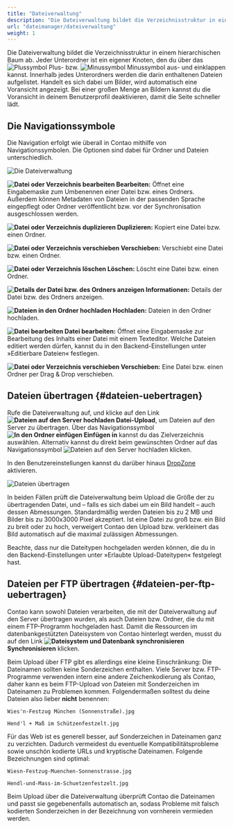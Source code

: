 ```yaml
---
title: "Dateiverwaltung"
description: "Die Dateiverwaltung bildet die Verzeichnisstruktur in einem hierarchischen Baum ab."
url: "dateimanager/dateiverwaltung"
weight: 1
---
```


Die Dateiverwaltung bildet die Verzeichnisstruktur in einem hierarchischen Baum ab. Jeder Unterordner ist ein eigener 
Knoten, den du über das ![Plussymbol](/icons/folPlus.svg?classes=icon) Plus- bzw. 
![Minussymbol](/icons/folMinus.svg?classes=icon) Minussymbol aus- und einklappen kannst. Innerhalb jedes 
Unterordners werden die darin enthaltenen Dateien aufgelistet. Handelt es sich dabei um Bilder, wird automatisch eine 
Voransicht angezeigt. Bei einer großen Menge an Bildern kannst du die Voransicht in deinem Benutzerprofil deaktivieren,
damit die Seite schneller lädt.


## Die Navigationssymbole

Die Navigation erfolgt wie überall in Contao mithilfe von Navigationssymbolen. Die Optionen sind dabei für Ordner und 
Dateien unterschiedlich.

![Die Dateiverwaltung](/file-manager/images/de/der-dateimanager.png)

**![Datei oder Verzeichnis bearbeiten](/icons/edit.svg?classes=icon) Bearbeiten:** Öffnet eine Eingabemaske zum 
Umbenennen einer Datei bzw. eines Ordners. Außerdem können Metadaten von Dateien in der passenden Sprache eingepflegt 
oder Ordner veröffentlicht bzw. vor der Synchronisation ausgeschlossen werden.

**![Datei oder Verzeichnis duplizieren](/icons/copy.svg?classes=icon) Duplizieren:** Kopiert eine Datei bzw. 
einen Ordner.

**![Datei oder Verzeichnis verschieben](/icons/cut.svg?classes=icon) Verschieben:** Verschiebt eine Datei bzw. 
einen Ordner.

**![Datei oder Verzeichnis löschen](/icons/delete.svg?classes=icon) Löschen:** Löscht eine Datei bzw. einen 
Ordner.

**![Details der Datei bzw. des Ordners anzeigen](/icons/show.svg?classes=icon) Informationen:** Details der 
Datei bzw. des Ordners anzeigen.

**![Dateien in den Ordner hochladen](/icons/new.svg?classes=icon) Hochladen:** Dateien in den Ordner hochladen.

**![Datei bearbeiten](/icons/editor.svg?classes=icon) Datei bearbeiten:** Öffnet eine Eingabemaske zur 
Bearbeitung des Inhalts einer Datei mit einem Texteditor. Welche Dateien editiert werden dürfen, kannst du in den 
Backend-Einstellungen unter »Editierbare Dateien« festlegen.

**![Datei oder Verzeichnis verschieben](/icons/drag.svg?classes=icon) Verschieben:** Eine Datei bzw. einen Ordner per Drag & Drop verschieben.


## Dateien übertragen {#dateien-uebertragen}

Rufe die Dateiverwaltung auf, und klicke auf den Link 
**![Dateien auf den Server hochladen](/icons/new.svg?classes=icon) Datei-Upload**, um Dateien auf den Server zu 
übertragen. Über das Navigationssymbol **![In den Ordner einfügen](/icons/pasteinto.svg?classes=icon) Einfügen 
in** kannst du das Zielverzeichnis auswählen. Alternativ kannst du direkt beim gewünschten Ordner auf das 
Navigationssymbol ![Dateien auf den Server hochladen](/icons/new.svg?classes=icon) klicken.

In den Benutzereinstellungen kannst du darüber hinaus [DropZone](https://www.dropzonejs.com/) aktivieren.

![Dateien übertragen](/file-manager/images/de/dateien-uebertragen.png)

In beiden Fällen prüft die Dateiverwaltung beim Upload die Größe der zu übertragenden Datei, und – falls es sich dabei um 
ein Bild handelt – auch dessen Abmessungen. Standardmäßig werden Dateien bis zu 2 MB und Bilder bis zu 3000x3000 Pixel 
akzeptiert. Ist eine Datei zu groß bzw. ein Bild zu breit oder zu hoch, verweigert Contao den Upload bzw. verkleinert 
das Bild automatisch auf die maximal zulässigen Abmessungen.

Beachte, dass nur die Dateitypen hochgeladen werden können, die du in den Backend-Einstellungen unter »Erlaubte 
Upload-Dateitypen« festgelegt hast.


## Dateien per FTP übertragen {#dateien-per-ftp-uebertragen}

Contao kann sowohl Dateien verarbeiten, die mit der Dateiverwaltung auf den Server übertragen wurden, als auch Dateien 
bzw. Ordner, die du mit einem FTP-Programm hochgeladen hast. Damit die Ressourcen im datenbankgestützten Dateisystem 
von Contao hinterlegt werden, musst du auf den Link 
**![Dateisystem und Datenbank synchronisieren](/icons/sync.svg?classes=icon) Synchronisieren** klicken.

Beim Upload über FTP gibt es allerdings eine kleine Einschränkung: Die Dateinamen sollten keine Sonderzeichen 
enthalten. Viele Server bzw. FTP-Programme verwenden intern eine andere Zeichenkodierung als Contao, daher kann es beim 
FTP-Upload von Dateien mit Sonderzeichen im Dateinamen zu Problemen kommen. Folgendermaßen solltest du deine Dateien 
also lieber **nicht** benennen:

`Wies'n-Festzug München (Sonnenstraße).jpg`

`Hend'l + Maß im Schützenfestzelt.jpg`

Für das Web ist es generell besser, auf Sonderzeichen in Dateinamen ganz zu verzichten. Dadurch vermeidest du 
eventuelle Kompatibilitätsprobleme sowie unschön kodierte URLs und kryptische Dateinamen. Folgende Bezeichnungen sind 
optimal:

`Wiesn-Festzug-Muenchen-Sonnenstrasse.jpg`

`Hendl-und-Mass-im-Schuetzenfestzelt.jpg`

Beim Upload über die Dateiverwaltung überprüft Contao die Dateinamen und passt sie gegebenenfalls automatisch an, sodass 
Probleme mit falsch kodierten Sonderzeichen in der Bezeichnung von vornherein vermieden werden.
